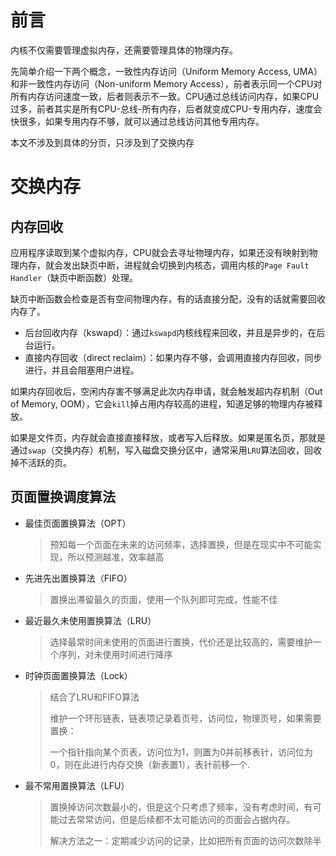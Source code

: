 # 前言

内核不仅需要管理虚拟内存，还需要管理具体的物理内存。



先简单介绍一下两个概念，一致性内存访问（Uniform Memory Access, UMA）和非一致性内存访问（Non-uniform Memory Access），前者表示同一个CPU对所有内存访问速度一致，后者则表示不一致。CPU通过总线访问内存，如果CPU过多，前者其实是所有CPU-总线-所有内存，后者就变成CPU-专用内存，速度会快很多，如果专用内存不够，就可以通过总线访问其他专用内存。



本文不涉及到具体的分页，只涉及到了交换内存

# 交换内存

## 内存回收

应用程序读取到某个虚拟内存，CPU就会去寻址物理内存，如果还没有映射到物理内存，就会发出缺页中断，进程就会切换到内核态，调用内核的`Page Fault Handler`（缺页中断函数）处理。

缺页中断函数会检查是否有空间物理内存，有的话直接分配，没有的话就需要回收内存了。

-   后台回收内存（kswapd）：通过`kswapd`内核线程来回收，并且是异步的，在后台运行。
-   直接内存回收（direct reclaim）：如果内存不够，会调用直接内存回收，同步进行，并且会阻塞用户进程。

如果内存回收后，空闲内存害不够满足此次内存申请，就会触发超内存机制（Out of Memory, OOM），它会`kill`掉占用内存较高的进程，知道足够的物理内存被释放。



如果是文件页，内存就会直接直接释放，或者写入后释放。如果是匿名页，那就是通过`swap`（交换内存）机制，写入磁盘交换分区中，通常采用`LRU`算法回收，回收掉不活跃的页。

## 页面置换调度算法

-   最佳页面置换算法（OPT）

    >   预知每一个页面在未来的访问频率，选择置换，但是在现实中不可能实现，所以预测越准，效率越高

-   先进先出置换算法（FIFO）

    >   置换出滞留最久的页面，使用一个队列即可完成，性能不佳

-   最近最久未使用置换算法（LRU）

    >   选择最常时间未使用的页面进行置换，代价还是比较高的，需要维护一个序列，对未使用时间进行降序

-   时钟页面置换算法（Lock）

    >   结合了LRU和FIFO算法
    >
    >   维护一个环形链表，链表项记录着页号，访问位，物理页号，如果需要置换：
    >
    >   一个指针指向某个页表，访问位为1，则置为0并前移表针，访问位为0，则在此进行内存交换（新表置1），表针前移一个.

-   最不常用置换算法（LFU）

    >   置换掉访问次数最小的，但是这个只考虑了频率，没有考虑时间，有可能过去常常访问，但是后续都不太可能访问的页面会占据内存。
    >
    >   解决方法之一：定期减少访问的记录，比如把所有页面的访问次数除半

